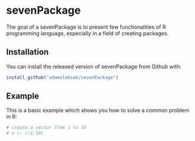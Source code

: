 
<!-- README.md is generated from README.Rmd. Please edit that file -->
sevenPackage
============

The goal of a sevenPackage is to present few functionalities of R programming language, especially in a field of creating packages.

Installation
------------

You can install the released version of sevenPackage from Github with:

``` r
install_github("adamoleksak/sevenPackage")
```

Example
-------

This is a basic example which shows you how to solve a common problem in R:

``` r
# create a vector from 1 to 10
# x <- c(1:10)
```
